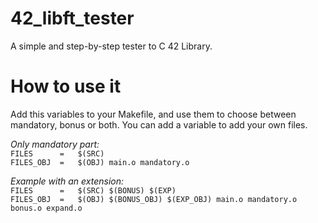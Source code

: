 # 42_libft_tester
A simple and step-by-step tester to C 42 Library.

# How to use it
Add this variables to your Makefile, and use them to choose between mandatory, bonus or both. You can add a variable to add your own files.

*Only mandatory part:*  
`FILES		=	$(SRC)`  
`FILES_OBJ	=	$(OBJ) main.o mandatory.o`  

*Example with an extension:*  
`FILES		=	$(SRC) $(BONUS) $(EXP)`  
`FILES_OBJ	=	$(OBJ) $(BONUS_OBJ) $(EXP_OBJ) main.o mandatory.o bonus.o expand.o`  
